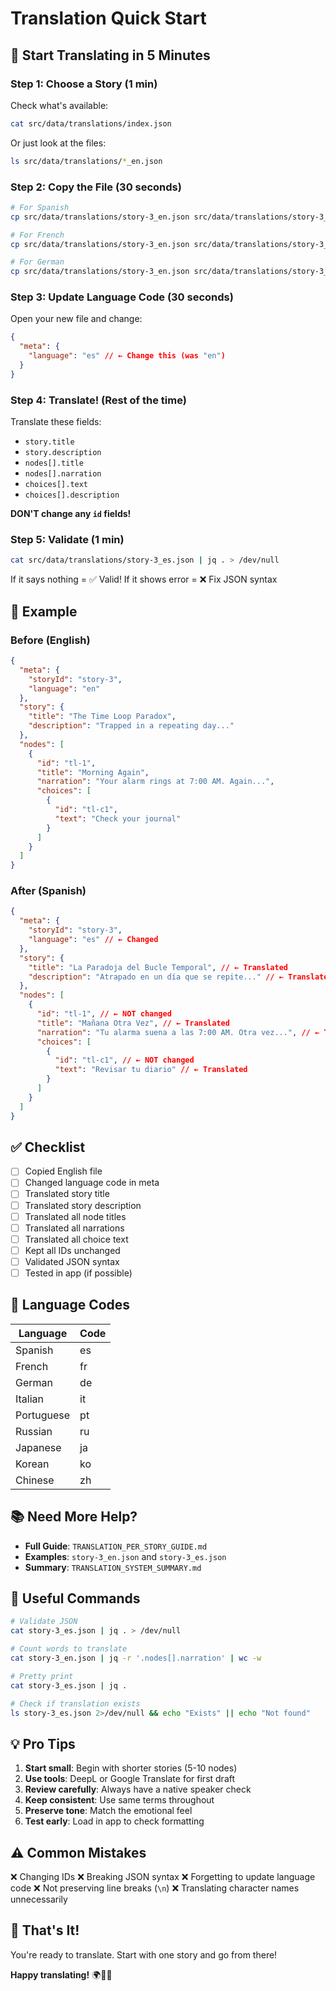 # Translation Quick Start

## 🚀 Start Translating in 5 Minutes

### Step 1: Choose a Story (1 min)

Check what's available:

```bash
cat src/data/translations/index.json
```

Or just look at the files:

```bash
ls src/data/translations/*_en.json
```

### Step 2: Copy the File (30 seconds)

```bash
# For Spanish
cp src/data/translations/story-3_en.json src/data/translations/story-3_es.json

# For French
cp src/data/translations/story-3_en.json src/data/translations/story-3_fr.json

# For German
cp src/data/translations/story-3_en.json src/data/translations/story-3_de.json
```

### Step 3: Update Language Code (30 seconds)

Open your new file and change:

```json
{
  "meta": {
    "language": "es" // ← Change this (was "en")
  }
}
```

### Step 4: Translate! (Rest of the time)

Translate these fields:

- `story.title`
- `story.description`
- `nodes[].title`
- `nodes[].narration`
- `choices[].text`
- `choices[].description`

**DON'T change any `id` fields!**

### Step 5: Validate (1 min)

```bash
cat src/data/translations/story-3_es.json | jq . > /dev/null
```

If it says nothing = ✅ Valid!
If it shows error = ❌ Fix JSON syntax

## 📖 Example

### Before (English)

```json
{
  "meta": {
    "storyId": "story-3",
    "language": "en"
  },
  "story": {
    "title": "The Time Loop Paradox",
    "description": "Trapped in a repeating day..."
  },
  "nodes": [
    {
      "id": "tl-1",
      "title": "Morning Again",
      "narration": "Your alarm rings at 7:00 AM. Again...",
      "choices": [
        {
          "id": "tl-c1",
          "text": "Check your journal"
        }
      ]
    }
  ]
}
```

### After (Spanish)

```json
{
  "meta": {
    "storyId": "story-3",
    "language": "es" // ← Changed
  },
  "story": {
    "title": "La Paradoja del Bucle Temporal", // ← Translated
    "description": "Atrapado en un día que se repite..." // ← Translated
  },
  "nodes": [
    {
      "id": "tl-1", // ← NOT changed
      "title": "Mañana Otra Vez", // ← Translated
      "narration": "Tu alarma suena a las 7:00 AM. Otra vez...", // ← Translated
      "choices": [
        {
          "id": "tl-c1", // ← NOT changed
          "text": "Revisar tu diario" // ← Translated
        }
      ]
    }
  ]
}
```

## ✅ Checklist

- [ ] Copied English file
- [ ] Changed language code in meta
- [ ] Translated story title
- [ ] Translated story description
- [ ] Translated all node titles
- [ ] Translated all narrations
- [ ] Translated all choice text
- [ ] Kept all IDs unchanged
- [ ] Validated JSON syntax
- [ ] Tested in app (if possible)

## 🎯 Language Codes

| Language   | Code |
| ---------- | ---- |
| Spanish    | es   |
| French     | fr   |
| German     | de   |
| Italian    | it   |
| Portuguese | pt   |
| Russian    | ru   |
| Japanese   | ja   |
| Korean     | ko   |
| Chinese    | zh   |

## 📚 Need More Help?

- **Full Guide**: `TRANSLATION_PER_STORY_GUIDE.md`
- **Examples**: `story-3_en.json` and `story-3_es.json`
- **Summary**: `TRANSLATION_SYSTEM_SUMMARY.md`

## 🔧 Useful Commands

```bash
# Validate JSON
cat story-3_es.json | jq . > /dev/null

# Count words to translate
cat story-3_en.json | jq -r '.nodes[].narration' | wc -w

# Pretty print
cat story-3_es.json | jq .

# Check if translation exists
ls story-3_es.json 2>/dev/null && echo "Exists" || echo "Not found"
```

## 💡 Pro Tips

1. **Start small**: Begin with shorter stories (5-10 nodes)
2. **Use tools**: DeepL or Google Translate for first draft
3. **Review carefully**: Always have a native speaker check
4. **Keep consistent**: Use same terms throughout
5. **Preserve tone**: Match the emotional feel
6. **Test early**: Load in app to check formatting

## ⚠️ Common Mistakes

❌ Changing IDs
❌ Breaking JSON syntax
❌ Forgetting to update language code
❌ Not preserving line breaks (`\n`)
❌ Translating character names unnecessarily

## 🎉 That's It!

You're ready to translate. Start with one story and go from there!

**Happy translating!** 🌍📖✨
